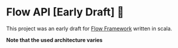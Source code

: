 # Flow API [Early Draft] 👀️ 

This project was an early draft for [Flow Framework](https://github.com/mosup16/flow-framework) written in scala.

**Note that the used architecture varies**
